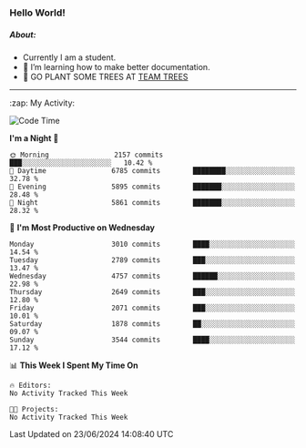 ### Hello World!

##### About:
- Currently I am a student.
- 🌱 I’m learning how to make better documentation.
- 🌱 GO PLANT SOME TREES AT [TEAM TREES](https://teamtrees.org/)

---
  <summary>:zap: My Activity:</summary>
  
<!--START_SECTION:waka-->
![Code Time](http://img.shields.io/badge/Code%20Time-1%2C377%20hrs%2025%20mins-blue)

**I'm a Night 🦉** 

```text
🌞 Morning                2157 commits        ███░░░░░░░░░░░░░░░░░░░░░░   10.42 % 
🌆 Daytime                6785 commits        ████████░░░░░░░░░░░░░░░░░   32.78 % 
🌃 Evening                5895 commits        ███████░░░░░░░░░░░░░░░░░░   28.48 % 
🌙 Night                  5861 commits        ███████░░░░░░░░░░░░░░░░░░   28.32 % 
```
📅 **I'm Most Productive on Wednesday** 

```text
Monday                   3010 commits        ████░░░░░░░░░░░░░░░░░░░░░   14.54 % 
Tuesday                  2789 commits        ███░░░░░░░░░░░░░░░░░░░░░░   13.47 % 
Wednesday                4757 commits        ██████░░░░░░░░░░░░░░░░░░░   22.98 % 
Thursday                 2649 commits        ███░░░░░░░░░░░░░░░░░░░░░░   12.80 % 
Friday                   2071 commits        ███░░░░░░░░░░░░░░░░░░░░░░   10.01 % 
Saturday                 1878 commits        ██░░░░░░░░░░░░░░░░░░░░░░░   09.07 % 
Sunday                   3544 commits        ████░░░░░░░░░░░░░░░░░░░░░   17.12 % 
```


📊 **This Week I Spent My Time On** 

```text
🔥 Editors: 
No Activity Tracked This Week

🐱‍💻 Projects: 
No Activity Tracked This Week
```


 Last Updated on 23/06/2024 14:08:40 UTC
<!--END_SECTION:waka-->
